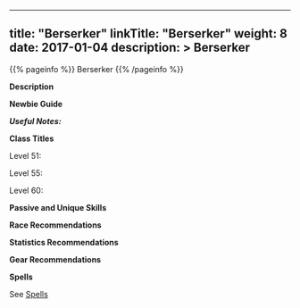 
---
title: "Berserker"
linkTitle: "Berserker"
weight: 8
date: 2017-01-04
description: >
 Berserker
---

{{% pageinfo %}}
Berserker
{{% /pageinfo %}}

**Description**

**Newbie Guide**

***Useful Notes:*** 

**Class Titles**

Level 51: 

Level 55:  

Level 60:  

**Passive and Unique Skills**

**Race Recommendations**

**Statistics Recommendations**

**Gear Recommendations**

**Spells**

See [Spells](../../spells)   

